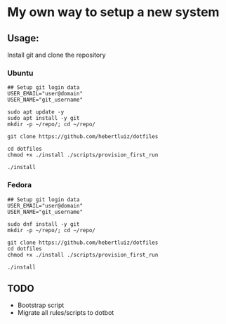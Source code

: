# My own way to setup a new system

## Usage: 

Install git and clone the repository

### Ubuntu

```shell
## Setup git login data
USER_EMAIL="user@domain"
USER_NAME="git_username"

sudo apt update -y
sudo apt install -y git
mkdir -p ~/repo/; cd ~/repo/

git clone https://github.com/hebertluiz/dotfiles

cd dotfiles
chmod +x ./install ./scripts/provision_first_run

./install

```

### Fedora

```shell
## Setup git login data
USER_EMAIL="user@domain"
USER_NAME="git_username"

sudo dnf install -y git
mkdir -p ~/repo/; cd ~/repo/

git clone https://github.com/hebertluiz/dotfiles
cd dotfiles
chmod +x ./install ./scripts/provision_first_run

./install

```


## TODO 
- Bootstrap script 
- Migrate all rules/scripts to dotbot
